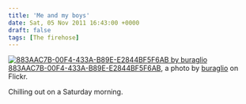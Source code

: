 ```yaml
---
title: 'Me and my boys'
date: Sat, 05 Nov 2011 16:43:00 +0000
draft: false
tags: [The firehose]
---
```


[![883AAC7B-00F4-433A-B89E-E2844BF5F6AB by buraglio](http://farm7.static.flickr.com/6114/6314791667_40e4361201.jpg)](http://www.flickr.com/photos/buraglio/6314791667/ "883AAC7B-00F4-433A-B89E-E2844BF5F6AB")  
[883AAC7B-00F4-433A-B89E-E2844BF5F6AB](http://www.flickr.com/photos/buraglio/6314791667/), a photo by [buraglio](http://www.flickr.com/photos/buraglio/) on Flickr.

Chilling out on a Saturday morning.